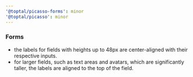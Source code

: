 ```yaml
---
'@toptal/picasso-forms': minor
'@toptal/picasso': minor
---
```


### Forms

- the labels for fields with heights up to 48px are center-aligned with their respective inputs.
- for larger fields, such as text areas and avatars, which are significantly taller, the labels are aligned to the top of the field.
